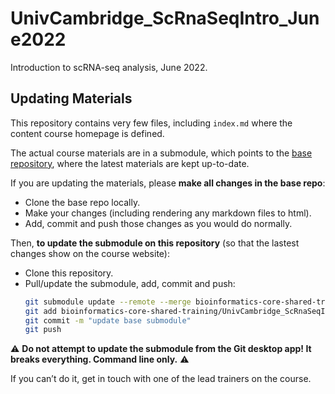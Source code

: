 # UnivCambridge_ScRnaSeqIntro_June2022

Introduction to scRNA-seq analysis, June 2022.


## Updating Materials

This repository contains very few files, including `index.md` where the content course homepage is defined. 

The actual course materials are in a submodule, which points to the [base repository](https://github.com/bioinformatics-core-shared-training/UnivCambridge_ScRnaSeqIntro_Base), where the latest materials are kept up-to-date. 

If you are updating the materials, please **make all changes in the base repo**:

- Clone the base repo locally.
- Make your changes (including rendering any markdown files to html).
- Add, commit and push those changes as you would do normally. 

Then, **to update the submodule on this repository** (so that the lastest changes show on the course website):

- Clone this repository.
- Pull/update the submodule, add, commit and push: 
    ```bash
    git submodule update --remote --merge bioinformatics-core-shared-training/UnivCambridge_ScRnaSeqIntro_Base
    git add bioinformatics-core-shared-training/UnivCambridge_ScRnaSeqIntro_Base
    git commit -m "update base submodule"
    git push
    ```

⚠️ **Do not attempt to update the submodule from the Git desktop app! 
It breaks everything. 
Command line only.** ⚠️

If you can’t do it, get in touch with one of the lead trainers on the course.

 
